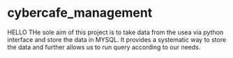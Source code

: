 # cybercafe_management
HELLO
THe sole aim of this project is to take data from the usea via python interface and store the data in MYSQL.
It provides a systematic way to store the data and further allows us to run query according to our needs.
